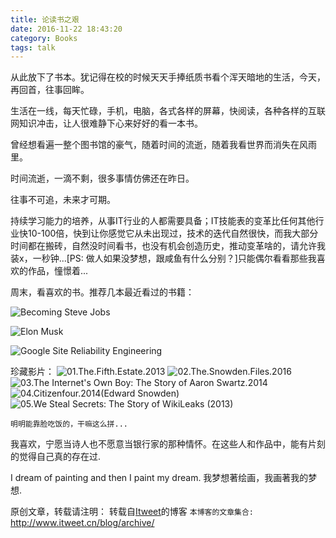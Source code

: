 ```yaml
---
title: 论读书之艰
date: 2016-11-22 18:43:20
category: Books
tags: talk
---
```

从此放下了书本。犹记得在校的时候天天手捧纸质书看个浑天暗地的生活，今天，再回首，往事回眸。

生活在一线，每天忙碌，手机，电脑，各式各样的屏幕，快阅读，各种各样的互联网知识冲击，让人很难静下心来好好的看一本书。

曾经想看遍一整个图书馆的豪气，随着时间的流逝，随着我看世界而消失在风雨里。

时间流逝，一滴不剩，很多事情仿佛还在昨日。

往事不可追，未来才可期。

持续学习能力的培养，从事IT行业的人都需要具备；IT技能表的变革比任何其他行业快10-100倍，快到让你感觉它从未出现过，技术的迭代自然很快，而我大部分时间都在搬砖，自然没时间看书，也没有机会创造历史，推动变革啥的，请允许我装x，一秒钟...[PS: 做人如果没梦想，跟咸鱼有什么分别？]只能偶尔看看那些我喜欢的作品，憧憬着...

周末，看喜欢的书。推荐几本最近看过的书籍：

![Becoming Steve Jobs](https://jikelab.github.io/tech-labs/screenshots/becoming-steve-jobs.jpeg)

![Elon Musk](https://jikelab.github.io/tech-labs/screenshots/ElonMusk.jpg)

![Google Site Reliability Engineering](https://jikelab.github.io/tech-labs/screenshots/google-sre.png)

珍藏影片：
	![01.The.Fifth.Estate.2013](https://jikelab.github.io/tech-labs/screenshots/The.Fifth.Estate.jpg)
	![02.The.Snowden.Files.2016](https://jikelab.github.io/tech-labs/screenshots/The-Snowden-Files.jpg)
	![03.The Internet's Own Boy: The Story of Aaron Swartz.2014](https://jikelab.github.io/tech-labs/screenshots/Aaron-Swartz-2.jpg)
	![04.Citizenfour.2014(Edward Snowden)](https://jikelab.github.io/tech-labs/screenshots/Citizenfour.jpeg)
	![05.We Steal Secrets: The Story of WikiLeaks (2013)](https://jikelab.github.io/tech-labs/screenshots/Julian-Assange.jpg)

	明明能靠脸吃饭的，干嘛这么拼...

我喜欢，宁愿当诗人也不愿意当银行家的那种情怀。在这些人和作品中，能有片刻的觉得自己真的存在过.

I dream of painting and then I paint my dream.
我梦想著绘画，我画著我的梦想.


原创文章，转载请注明： 转载自[Itweet](http://www.itweet.cn)的博客
`本博客的文章集合:` http://www.itweet.cn/blog/archive/